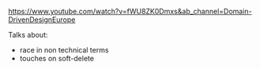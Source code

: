 https://www.youtube.com/watch?v=fWU8ZK0Dmxs&ab_channel=Domain-DrivenDesignEurope

Talks about:
- race in non technical terms
- touches on soft-delete